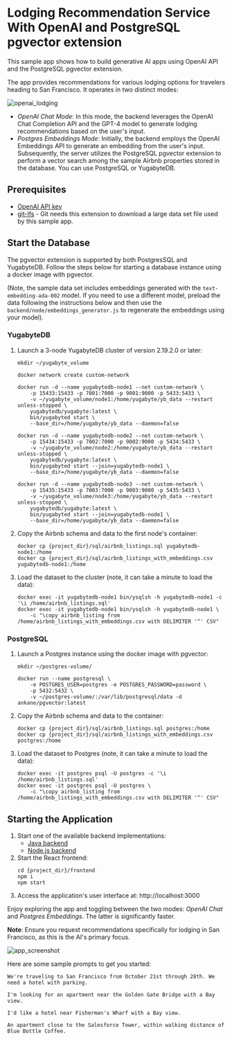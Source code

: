 # Lodging Recommendation Service With OpenAI and PostgreSQL pgvector extension

This sample app shows how to build generative AI apps using OpenAI API and the PostgreSQL pgvector extension.

The app provides recommendations for various lodging options for travelers heading to San Francisco. It operates in two distinct modes:

![openai_lodging](https://github.com/YugabyteDB-Samples/openai-pgvector-lodging-service/assets/1537233/d070dfe1-50f9-4191-ae43-c80ba61deb2a)

* *OpenAI Chat Mode*: In this mode, the backend leverages the OpenAI Chat Completion API and the GPT-4 model to generate lodging recommendations based on the user's input.
* *Postgres Embeddings Mode*: Initially, the backend employs the OpenAI Embeddings API to generate an embedding from the user's input. Subsequently, the server utilizes the PostgreSQL pgvector extension to perform a vector search among the sample Airbnb properties stored in the database. You can use PostgreSQL or YugabyteDB.

## Prerequisites

* [OpenAI API key](https://platform.openai.com)
* [git-lfs](https://github.com/git-lfs/git-lfs) - Git needs this extension to download a large data set file used by this sample app.

## Start the Database

The pgvector extension is supported by both PostgresSQL and YugabyteDB. Follow the steps below for starting a database instance using a docker image with pgvector. 

(Note, the sample data set includes embeddings generated with the `text-embedding-ada-002` model. If you need to use a different model, preload the data following the instructions below and then use the `backend/node/embeddings_generator.js` to regenerate the embeddings using your model).

### YugabyteDB 

1. Launch a 3-node YugabyteDB cluster of version 2.19.2.0 or later:
    ```shell
    mkdir ~/yugabyte_volume

    docker network create custom-network

    docker run -d --name yugabytedb-node1 --net custom-network \
        -p 15433:15433 -p 7001:7000 -p 9001:9000 -p 5433:5433 \
        -v ~/yugabyte_volume/node1:/home/yugabyte/yb_data --restart unless-stopped \
        yugabytedb/yugabyte:latest \
        bin/yugabyted start \
        --base_dir=/home/yugabyte/yb_data --daemon=false
    
    docker run -d --name yugabytedb-node2 --net custom-network \
        -p 15434:15433 -p 7002:7000 -p 9002:9000 -p 5434:5433 \
        -v ~/yugabyte_volume/node2:/home/yugabyte/yb_data --restart unless-stopped \
        yugabytedb/yugabyte:latest \
        bin/yugabyted start --join=yugabytedb-node1 \
        --base_dir=/home/yugabyte/yb_data --daemon=false
        
    docker run -d --name yugabytedb-node3 --net custom-network \
        -p 15435:15433 -p 7003:7000 -p 9003:9000 -p 5435:5433 \
        -v ~/yugabyte_volume/node3:/home/yugabyte/yb_data --restart unless-stopped \
        yugabytedb/yugabyte:latest \
        bin/yugabyted start --join=yugabytedb-node1 \
        --base_dir=/home/yugabyte/yb_data --daemon=false
    ```
2. Copy the Airbnb schema and data to the first node's container:
    ```shell
    docker cp {project_dir}/sql/airbnb_listings.sql yugabytedb-node1:/home
    docker cp {project_dir}/sql/airbnb_listings_with_embeddings.csv yugabytedb-node1:/home
    ```

3. Load the dataset to the cluster (note, it can take a minute to load the data):
    ```shell
    docker exec -it yugabytedb-node1 bin/ysqlsh -h yugabytedb-node1 -c '\i /home/airbnb_listings.sql'
    docker exec -it yugabytedb-node1 bin/ysqlsh -h yugabytedb-node1 \
        -c "\copy airbnb_listing from /home/airbnb_listings_with_embeddings.csv with DELIMITER '^' CSV"
    ```

### PostgreSQL

1. Launch a Postgres instance using the docker image with pgvector:
    ```shell
    mkdir ~/postgres-volume/

    docker run --name postgresql \
        -e POSTGRES_USER=postgres -e POSTGRES_PASSWORD=password \
        -p 5432:5432 \
        -v ~/postgres-volume/:/var/lib/postgresql/data -d ankane/pgvector:latest
    ```

2. Copy the Airbnb schema and data to the container:
    ```shell
    docker cp {project_dir}/sql/airbnb_listings.sql postgres:/home
    docker cp {project_dir}/sql/airbnb_listings_with_embeddings.csv postgres:/home
    ```

3. Load the dataset to Postgres (note, it can take a minute to load the data):
    ```shell
    docker exec -it postgres psql -U postgres -c '\i /home/airbnb_listings.sql'
    docker exec -it postgres psql -U postgres \
        -c "\copy airbnb_listing from /home/airbnb_listings_with_embeddings.csv with DELIMITER '^' CSV"
    ```

## Starting the Application

1. Start one of the available backend implementations:
    * [Java backend](backend/java/README.md)
    * [Node.js backend](backend/node/README.md)
2. Start the React frontend:
    ```shell
    cd {project_dir}/frontend
    npm i
    npm start
    ```
3. Access the application's user interface at:
    http://localhost:3000

Enjoy exploring the app and toggling between the two modes: *OpenAI Chat* and *Postgres Embeddings*. The latter is significantly faster.

**Note**: Ensure you request recommendations specifically for lodging in San Francisco, as this is the AI's primary focus.

![app_screenshot](https://github.com/YugabyteDB-Samples/openai-pgvector-lodging-service/assets/1537233/58c573d6-7632-4cf4-96e1-066d3b0c6314)

Here are some sample prompts to get you started:
```
We're traveling to San Francisco from October 21st through 28th. We need a hotel with parking.

I'm looking for an apartment near the Golden Gate Bridge with a Bay view.

I'd like a hotel near Fisherman's Wharf with a Bay view.

An apartment close to the Salesforce Tower, within walking distance of Blue Bottle Coffee.
```
